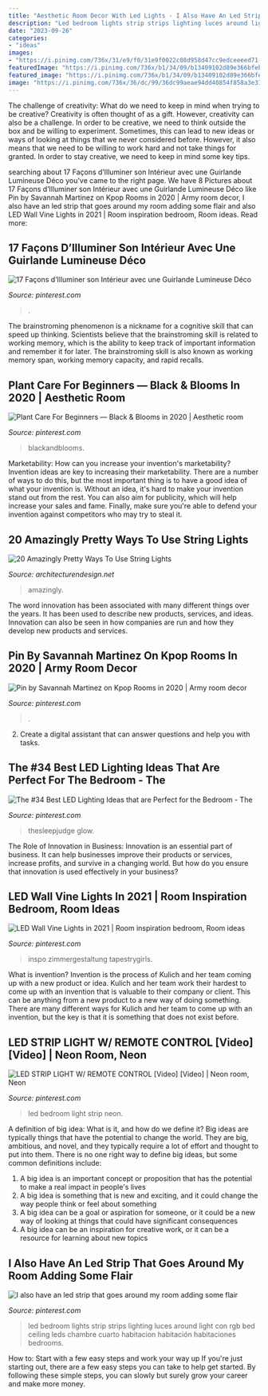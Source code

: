 ```yaml
---
title: "Aesthetic Room Decor With Led Lights - I Also Have An Led Strip That Goes Around My Room Adding Some Flair"
description: "Led bedroom lights strip strips lighting luces around light con rgb bed ceiling leds chambre cuarto habitacion habitación habitaciones bedrooms"
date: "2023-09-26"
categories:
- "ideas"
images:
- "https://i.pinimg.com/736x/31/e9/f0/31e9f0022c08d958d47cc9edceeeed71--pimp-led-strip.jpg"
featuredImage: "https://i.pinimg.com/736x/b1/34/09/b13409102d89e366bfeb9899a6dbcdc2.jpg"
featured_image: "https://i.pinimg.com/736x/b1/34/09/b13409102d89e366bfeb9899a6dbcdc2.jpg"
image: "https://i.pinimg.com/736x/36/dc/99/36dc99aeae94dd40854f858a3e31b6a5.jpg"
---
```



The challenge of creativity: What do we need to keep in mind when trying to be creative?
Creativity is often thought of as a gift. However, creativity can also be a challenge. In order to be creative, we need to think outside the box and be willing to experiment. Sometimes, this can lead to new ideas or ways of looking at things that we never considered before. However, it also means that we need to be willing to work hard and not take things for granted. In order to stay creative, we need to keep in mind some key tips.

	

		
searching about 17 Façons d’Illuminer son Intérieur avec une Guirlande Lumineuse Déco you've came to the right page. We have 8 Pictures about 17 Façons d’Illuminer son Intérieur avec une Guirlande Lumineuse Déco like Pin by Savannah Martinez on Kpop Rooms in 2020 | Army room decor, I also have an led strip that goes around my room adding some flair and also LED Wall Vine Lights in 2021 | Room inspiration bedroom, Room ideas. Read more:
		
    
## 17 Façons D’Illuminer Son Intérieur Avec Une Guirlande Lumineuse Déco

<img loading=lazy src="https://i.pinimg.com/736x/29/65/60/2965601e49be97a66743c22c8936cec6.jpg" onerror="this.onerror=null;this.src='https://tse3.mm.bing.net/th?id=OIP.FmHOWTjuoqIsXTjiWYqaAAHaKD&amp;pid=15.1';" alt="17 Façons d’Illuminer son Intérieur avec une Guirlande Lumineuse Déco">

_Source: pinterest.com_

>. 

	

The brainstroming phenomenon is a nickname for a cognitive skill that can speed up thinking. Scientists believe that the brainstroming skill is related to working memory, which is the ability to keep track of important information and remember it for later. The brainstroming skill is also known as working memory span, working memory capacity, and rapid recalls.

    
## Plant Care For Beginners — Black &amp; Blooms In 2020 | Aesthetic Room

<img loading=lazy src="https://i.pinimg.com/736x/53/db/d4/53dbd42a84b5f72e114f4e65e620b20b.jpg" onerror="this.onerror=null;this.src='https://tse1.mm.bing.net/th?id=OIP.st-JB2WVYa43dahmd5HlUAHaLH&amp;pid=15.1';" alt="Plant Care For Beginners — Black &amp; Blooms in 2020 | Aesthetic room">

_Source: pinterest.com_

>blackandblooms. 

	

Marketability: How can you increase your invention's marketability?
Invention ideas are key to increasing their marketability. There are a number of ways to do this, but the most important thing is to have a good idea of what your invention is. Without an idea, it's hard to make your invention stand out from the rest. You can also aim for publicity, which will help increase your sales and fame. Finally, make sure you're able to defend your invention against competitors who may try to steal it.

    
## 20 Amazingly Pretty Ways To Use String Lights

<img loading=lazy src="https://cdn.architecturendesign.net/wp-content/uploads/2015/05/AD-Amazingly-Pretty-Ways-To-Use-String-Lights-16.jpg" onerror="this.onerror=null;this.src='https://tse2.mm.bing.net/th?id=OIP.ShwtB6DDmJD_mqqV0Q-xKgHaLH&amp;pid=15.1';" alt="20 Amazingly Pretty Ways To Use String Lights">

_Source: architecturendesign.net_

>amazingly. 

	

The word innovation has been associated with many different things over the years. It has been used to describe new products, services, and ideas. Innovation can also be seen in how companies are run and how they develop new products and services.

    
## Pin By Savannah Martinez On Kpop Rooms In 2020 | Army Room Decor

<img loading=lazy src="https://i.pinimg.com/736x/d7/f2/91/d7f29106ca584316f2e3094728df85a1.jpg" onerror="this.onerror=null;this.src='https://tse3.mm.bing.net/th?id=OIP.sLRiC97TPWZZyN3cP0gYFwHaG8&amp;pid=15.1';" alt="Pin by Savannah Martinez on Kpop Rooms in 2020 | Army room decor">

_Source: pinterest.com_

>. 

	

2. Create a digital assistant that can answer questions and help you with tasks.

    
## The #34 Best LED Lighting Ideas That Are Perfect For The Bedroom - The

<img loading=lazy src="https://i.pinimg.com/736x/30/90/6c/30906c8fe1350c981c573a6cc239c9af.jpg" onerror="this.onerror=null;this.src='https://tse4.mm.bing.net/th?id=OIP.tNK7I2N_h5K7ZFACNWGqPQHaKv&amp;pid=15.1';" alt="The #34 Best LED Lighting Ideas that are Perfect for the Bedroom - The">

_Source: pinterest.com_

>thesleepjudge glow. 

	

The Role of Innovation in Business:
Innovation is an essential part of business. It can help businesses improve their products or services, increase profits, and survive in a changing world. But how do you ensure that innovation is used effectively in your business?

    
## LED Wall Vine Lights In 2021 | Room Inspiration Bedroom, Room Ideas

<img loading=lazy src="https://i.pinimg.com/736x/36/dc/99/36dc99aeae94dd40854f858a3e31b6a5.jpg" onerror="this.onerror=null;this.src='https://tse2.mm.bing.net/th?id=OIP.oMhcdPqvR-zflqsuoXIKRwHaJ3&amp;pid=15.1';" alt="LED Wall Vine Lights in 2021 | Room inspiration bedroom, Room ideas">

_Source: pinterest.com_

>inspo zimmergestaltung tapestrygirls. 

	

What is invention?
Invention is the process of Kulich and her team coming up with a new product or idea. Kulich and her team work their hardest to come up with an invention that is valuable to their company or client. This can be anything from a new product to a new way of doing something. There are many different ways for Kulich and her team to come up with an invention, but the key is that it is something that does not exist before.

    
## LED STRIP LIGHT W/ REMOTE CONTROL [Video] [Video] | Neon Room, Neon

<img loading=lazy src="https://i.pinimg.com/736x/b1/34/09/b13409102d89e366bfeb9899a6dbcdc2.jpg" onerror="this.onerror=null;this.src='https://tse2.mm.bing.net/th?id=OIP.hTKtz4UmmHvXVkDDuwLclgHaNK&amp;pid=15.1';" alt="LED STRIP LIGHT W/ REMOTE CONTROL [Video] [Video] | Neon room, Neon">

_Source: pinterest.com_

>led bedroom light strip neon. 

	

A definition of big idea: What is it, and how do we define it?
Big ideas are typically things that have the potential to change the world. They are big, ambitious, and novel, and they typically require a lot of effort and thought to put into them. There is no one right way to define big ideas, but some common definitions include: 
1. A big idea is an important concept or proposition that has the potential to make a real impact in people's lives
2. A big idea is something that is new and exciting, and it could change the way people think or feel about something
3. A big idea can be a goal or aspiration for someone, or it could be a new way of looking at things that could have significant consequences
4. A big idea can be an inspiration for creative work, or it can be a resource for learning about new topics

    
## I Also Have An Led Strip That Goes Around My Room Adding Some Flair

<img loading=lazy src="https://i.pinimg.com/736x/31/e9/f0/31e9f0022c08d958d47cc9edceeeed71--pimp-led-strip.jpg" onerror="this.onerror=null;this.src='https://tse4.mm.bing.net/th?id=OIP.yNKbh1JYb1GMNd6ZAx20cgHaJ3&amp;pid=15.1';" alt="I also have an led strip that goes around my room adding some flair">

_Source: pinterest.com_

>led bedroom lights strip strips lighting luces around light con rgb bed ceiling leds chambre cuarto habitacion habitación habitaciones bedrooms. 

	

How to: Start with a few easy steps and work your way up
If you're just starting out, there are a few easy steps you can take to help get started. By following these simple steps, you can slowly but surely grow your career and make more money.

